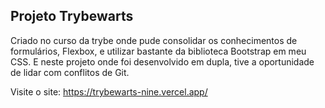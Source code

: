 ## Projeto Trybewarts

Criado no curso da trybe onde pude consolidar os conhecimentos de formulários, Flexbox, e utilizar bastante da biblioteca Bootstrap em meu CSS. E neste projeto onde foi desenvolvido em dupla, tive a oportunidade de lidar com conflitos de Git.

Visite o site: https://trybewarts-nine.vercel.app/
